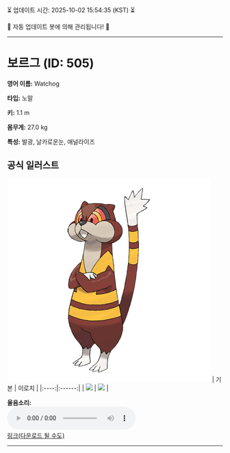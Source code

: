 
⏳ 업데이트 시간: 2025-10-02 15:54:35 (KST) ⏳

🤖 자동 업데이트 봇에 의해 관리됩니다! 🤖

---

# 보르그 (ID: 505)
**영어 이름:** Watchog

**타입:** 노말

**키:** 1.1 m

**몸무게:** 27.0 kg

**특성:** 발광, 날카로운눈, 애널라이즈

## 공식 일러스트
![](https://raw.githubusercontent.com/PokeAPI/sprites/master/sprites/pokemon/other/official-artwork/505.png)
| 기본 | 이로치 |
|:----:|:------:|
| <img src="http://play.pokemonshowdown.com/sprites/ani/watchog.gif" width="200"> | <img src="http://play.pokemonshowdown.com/sprites/ani-shiny/watchog.gif" width="200"> |

**울음소리:**<br><audio controls src="https://raw.githubusercontent.com/PokeAPI/cries/main/cries/pokemon/latest/505.ogg"></audio><br> [링크(다운로드 될 수도)](https://raw.githubusercontent.com/PokeAPI/cries/main/cries/pokemon/latest/505.ogg)


---
